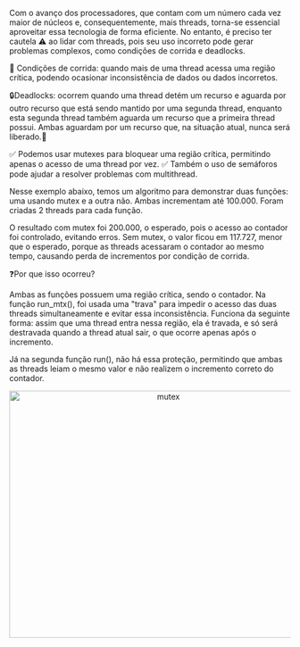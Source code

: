 Com o avanço dos processadores, que contam com um número cada vez maior de núcleos e, consequentemente, mais threads, torna-se essencial aproveitar essa tecnologia de forma eficiente.
No entanto, é preciso ter cautela ⚠️ ao lidar com threads, pois seu uso incorreto pode gerar problemas complexos, como condições de corrida e deadlocks.

🔁 Condições de corrida: quando mais de uma thread acessa uma região crítica, podendo ocasionar inconsistência de dados ou dados incorretos.

🔒Deadlocks: ocorrem quando uma thread detém um recurso e aguarda por outro recurso que está sendo mantido por uma segunda thread, enquanto esta segunda thread também aguarda um recurso que a primeira thread possui. Ambas aguardam por um recurso que, na situação atual, nunca será liberado.🔄

✅ Podemos usar mutexes para bloquear uma região crítica, permitindo apenas o acesso de uma thread por vez.
✅ Também o uso de semáforos pode ajudar a resolver problemas com multithread.

Nesse exemplo abaixo, temos um algoritmo para demonstrar duas funções: uma usando mutex e a outra não. Ambas incrementam até 100.000. Foram criadas 2 threads para cada função.

O resultado com mutex foi 200.000, o esperado, pois o acesso ao contador foi controlado, evitando erros. Sem mutex, o valor ficou em 117.727, menor que o esperado, porque as threads acessaram o contador ao mesmo tempo, causando perda de incrementos por condição de corrida.

❓Por que isso ocorreu?

Ambas as funções possuem uma região crítica, sendo o contador. Na função run_mtx(), foi usada uma "trava" para impedir o acesso das duas threads simultaneamente e evitar essa inconsistência.
Funciona da seguinte forma: assim que uma thread entra nessa região, ela é travada, e só será destravada quando a thread atual sair, o que ocorre apenas após o incremento.

Já na segunda função run(), não há essa proteção, permitindo que ambas as threads leiam o mesmo valor e não realizem o incremento correto do contador. 


<p align="center">
  <img src="https://github.com/user-attachments/assets/341e2954-01ae-489b-aeb8-279975fcd899" width="554" height="443" alt="mutex"/>
</p>


